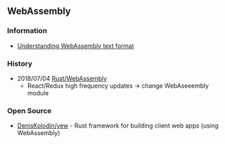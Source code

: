 ## WebAssembly


### Information
* [Understanding WebAssembly text format](https://developer.mozilla.org/en-US/docs/WebAssembly/Understanding_the_text_format)



### History
* 2018/07/04 [Rust/WebAssembly](https://smarketshq.com/rust-webassembly-360ced96e642)
    - React/Redux high frequency updates -> change WebAseeembly module




### Open Source
* [DenisKolodin/yew](https://github.com/DenisKolodin/yew) - Rust framework for building client web apps (using WebAssembly)